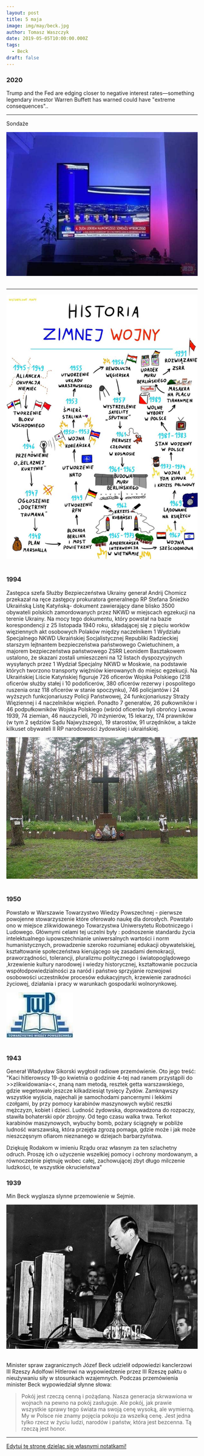 ```yaml
---
layout: post
title: 5 maja
image: img/may/beck.jpg
author: Tomasz Waszczyk
date: 2019-05-05T10:00:00.000Z
tags:
  - Beck
draft: false
---
```


### 2020

Trump and the Fed are edging closer to negative interest rates—something legendary investor Warren Buffett has warned could have "extreme consequences"..

---

Sondaże

<img src="./img/may/pis.jpg"><br><br>

---

<img src="./img/may/zimna-wojna.jpg"><br><br>

### 1994

Zastępca szefa Służby Bezpieczeństwa Ukrainy generał Andrij Chomicz przekazał na ręce zastępcy prokuratora generalnego RP Stefana Śnieżko Ukraińską Listę Katyńską- dokument zawierający dane blisko 3500 obywateli polskich zamordowanych przez NKWD w miejscach egzekucji na terenie Ukrainy.
Na mocy tego dokumentu, który powstał na bazie korespondencji z 25 listopada 1940 roku, składającej się z pięciu worków więziennych akt osobowych Polaków między naczelnikem 1 Wydziału Specjalnego NKWD Ukraińskiej Socjalistycznej Republiki Radzieckiej starszym lejtnantem bezpieczeństwa państwowego Cwietuchinem, a majorem bezpieczeństwa państwowego ZSRR Leonidem Basztakowem ustalono, że skazani zostali umieszczeni na 12 listach dyspozycyjnych wysyłanych przez 1 Wydział Specjalny NKWD w Moskwie, na podstawie których tworzono transporty więźniów kierowanych do miejsc egzekucji.
Na Ukraińskiej Liście Katyńskiej figuruje 726 oficerów Wojska Polskiego (218 oficerów służby stałej i 10 podoficerów, 380 oficerów rezerwy i pospolitego ruszenia oraz 118 oficerów w stanie spoczynku), 746 policjantów i 24 wyższych funkcjonariuszy Policji Państwowej, 24 funkcjonariuszy Straży Więziennej i 4 naczelników więzień. Ponadto 7 generałów, 26 pułkowników i 46 podpułkowników Wojska Polskiego (wśród oficerów byli obrońcy Lwowa 1939, 74 ziemian, 46 nauczycieli, 70 inżynierów, 15 lekarzy, 174 prawników (w tym 2 sędziów Sądu Najwyższego), 19 starostów, 91 urzędników, a także kilkuset obywateli II RP narodowości żydowskiej i ukraińskiej.

<img src="./img/may/bykownia.jpg"><br><br>

### 1950

Powstało w Warszawie Towarzystwo Wiedzy Powszechnej - pierwsze powojenne stowarzyszenie które oferowało naukę dla dorosłych. Powstało ono w miejsce zlikwidowanego Towarzystwa Uniwersytetu Robotniczego i Ludowego.
Głównymi celami tej uczelni były : podnoszenie standardu życia intelektualnego iupowszechnianie uniwersalnych wartości i norm humanistycznych, prowadzenie szeroko rozumianej edukacji obywatelskiej, kształtowanie społeczeństwa kierującego się zasadami demokracji, praworządności, tolerancji, pluralizmu politycznego i światopoglądowego ,krzewienie kultury narodowej i wiedzy historycznej, kształtowanie poczucia współodpowiedzialności za naród i państwo sprzyjanie rozwojowi osobowości
uczestników procesów edukacyjnych,
krzewienie zaradności życiowej, działania i
pracy w warunkach gospodarki wolnorynkowej.

<img src="./img/may/twp.jpg"><br><br>

### 1943

Generał Władysław Sikorski wygłosił radiowe przemówienie.
Oto jego treść:
"Kaci hitlerowscy 19-go kwietnia o godzinie 4-tej nad ranem przystąpili do >>zlikwidowania<<, znaną nam metodą, resztek getta warszawskiego, gdzie wegetowało jeszcze kilkadziesiąt tysięcy Żydów. Zamknąwszy wszystkie wyjścia, najechali je samochodami pancernymi i lekkimi czołgami, by przy pomocy karabinów maszynowych wybić resztki mężczyzn, kobiet i dzieci. Ludność żydowska, doprowadzona do rozpaczy, stawiła bohaterski opór zbrojny. Od tego czasu walka trwa. Terkot karabinów maszynowych, wybuchy bomb, pożary ściągnęły w pobliże ludność warszawską, która przejęta zgrozą pomaga, gdzie może i jak może nieszczęsnym ofiarom nieznanego w dziejach barbarzyństwa.

Dziękuję Rodakom w imieniu Rządu oraz własnym za ten szlachetny odruch. Proszę ich o użyczenie wszelkiej pomocy i ochrony mordowanym, a równocześnie piętnuję wobec całej, zachowującej zbyt długo milczenie ludzkości, te wszystkie okrucieństwa"

### 1939

Min Beck wyglasza slynne przemowienie w Sejmie.

<img src="./img/may/beck.jpg"><br><br>

Minister spraw zagranicznych Józef Beck udzielił odpowiedzi kanclerzowi III Rzeszy Adolfowi Hitlerowi na wypowiedzenie przez III Rzeszę paktu o nieużywaniu siły w stosunkach wzajemnych. Podczas przemówienia minister Beck wypowiedział słynne słowa:

> Pokój jest rzeczą cenną i pożądaną. Nasza generacja skrwawiona w wojnach na pewno na pokój zasługuje. Ale pokój, jak prawie wszystkie sprawy tego świata ma swoją cenę wysoką, ale wymierną. My w Polsce nie znamy pojęcia pokoju za wszelką cenę. Jest jedna tylko rzecz w życiu ludzi, narodów i państw, która jest bezcenna. Tą rzeczą jest honor.

---

<a href="https://github.com/TomaszWaszczyk/historia.waszczyk.com/edit/master/src/content/may-5.md" target="_blank">Edytuj tę stronę dzieląc się własnymi notatkami!</a>
